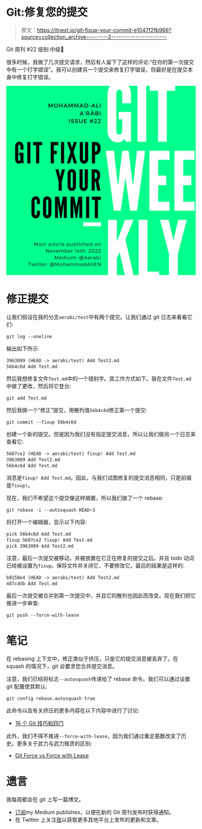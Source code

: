 # Git:修复您的提交

> 原文：<https://itnext.io/git-fixup-your-commit-e1047f2fb966?source=collection_archive---------2----------------------->

Git 周刊 #22
级别:中级🥈

很多时候，我做了几次提交请求，然后有人留下了这样的评论:“在你的第一次提交中有一个打字错误”。我可以创建另一个提交来修复打字错误，但最好是在提交本身中修复打字错误。

![](img/4d8c02a2c8c5cdcc277a87d12bf2f29c.png)

# 修正提交

让我们假设在我的分支`aerabi/test`中有两个提交。让我们通过 git 日志来看看它们:

```
git log --oneline
```

输出如下所示:

```
3963089 (HEAD -> aerabi/test) Add Test2.md
56b4c6d Add Test.md
```

然后我想修复文件`Test.md`中的一个错别字。其工作方式如下。我在文件`Test.md`中做了更改，然后将它登台:

```
git add Test.md
```

然后我做一个“修正”提交，用散列值`56b4c6d`修正第一个提交:

```
git commit --fixup 56b4c6d
```

创建一个新的提交。但是因为我们没有指定提交消息，所以让我们做另一个日志来查看它:

```
5607ce2 (HEAD -> aerabi/test) fixup! Add Test.md
3963089 Add Test2.md
56b4c6d Add Test.md
```

消息是`fixup! Add Test.md`。因此，与我们试图修复的提交消息相同，只是前缀是`fixup!`。

现在，我们不希望这个提交像这样搁置，所以我们做了一个 rebase:

```
git rebase -i --autosquash HEAD~3
```

将打开一个编辑器，显示以下内容:

```
pick 56b4c6d Add Test.md
fixup 5607ce2 fixup! Add Test.md
pick 3963089 Add Test2.md
```

注意，最后一次提交被移动，并被放置在它正在修复的提交之后。并且 todo 动词已经被设置为`fixup`。保存文件并关闭它，不要修改它。最后的结果是这样的:

```
b8158e4 (HEAD -> aerabi/test) Add Test2.md
487cddb Add Test.md
```

最后一次提交被合并到第一次提交中，并且它的散列也因此而改变。现在我们把它推进一步审查:

```
git push --force-with-lease
```

# 笔记

在 rebasing 上下文中，修正类似于挤压，只是它的提交消息被丢弃了。在 squash 的情况下，git 会要求您合并提交消息。

注意，我们已经将标志`--autosquash`传递给了 rebase 命令。我们可以通过设置 git 配置使其默认:

```
git config rebase.autosquash true
```

此命令以及有关挤压的更多内容在以下内容中进行了讨论:

*   [16 个 Git 技巧和窍门](/16-git-tips-and-tricks-bf08d0602d3b)

此外，我们不得不推进`--force-with-lease`，因为我们通过重定基数改变了历史。更多关于武力与武力租赁的区别:

*   [Git Force vs Force with Lease](/git-force-vs-force-with-lease-9d0e753e8c41)

# 遗言

我每周都会在 git 上写一篇博文。

*   [订阅](https://medium.com/subscribe/@aerabi)my Medium publishes，以便在新的 Git 周刊发布时获得通知。
*   在 Twitter 上关注[我](https://twitter.com/MohammadAliEN)以获取更多其他平台上发布的更新和文章。